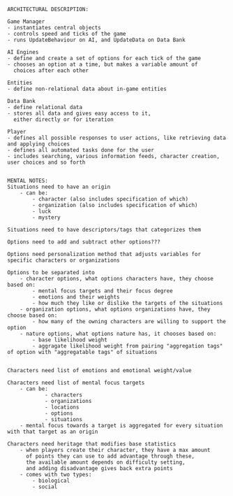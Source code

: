     ARCHITECTURAL DESCRIPTION:
    
    Game Manager
    - instantiates central objects
    - controls speed and ticks of the game
    - runs UpdateBehaviour on AI, and UpdateData on Data Bank

    AI Engines
    - define and create a set of options for each tick of the game 
    - chooses an option at a time, but makes a variable amount of 
      choices after each other

    Entities
    - define non-relational data about in-game entities

    Data Bank
    - define relational data
    - stores all data and gives easy access to it, 
      either directly or for iteration
    
    Player
    - defines all possible responses to user actions, like retrieving data and applying choices
    - defines all automated tasks done for the user
    - includes searching, various information feeds, character creation, user choices and so forth

	
	MENTAL NOTES:
	Situations need to have an origin
		- can be:
			- character (also includes specification of which)
			- organization (also includes specification of which)
			- luck
			- mystery

	Situations need to have descriptors/tags that categorizes them

	Options need to add and subtract other options???

	Options need personalization method that adjusts variables for specific characters or organizations

	Options to be separated into
		- character options, what options characters have, they choose based on:
			- mental focus targets and their focus degree
			- emotions and their weights
			- how much they like or dislike the targets of the situations
		- organization options, what options organizations have, they choose based on:
			- how many of the owning characters are willing to support the option
		- nature options, what options nature has, it chooses based on:
			- base likelihood weight
			- aggragate likelihood weight from pairing "aggregation tags" of option with "aggregatable tags" of situations


	Characters need list of emotions and emotional weight/value

	Characters need list of mental focus targets
		- can be:
				- characters
				- organizations
				- locations
				- options
				- situations
		- mental focus towards a target is aggregated for every situation with that target as an origin

	Characters need heritage that modifies base statistics
		- when players create their character, they have a max amount
		  of points they can use to add advantage through these,
		  the available amount depends on difficulty setting,
		  and adding disadvantage gives back extra points
		- comes with two types:
			- biological
			- social